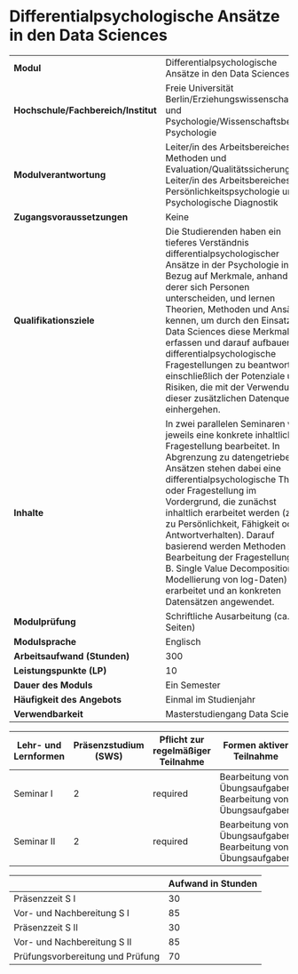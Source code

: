 # Differentialpsychologische Ansätze in den Data Sciences
|                                    |   |
|------------------------------------|---|
|**Modul**                           | Differentialpsychologische Ansätze in den Data Sciences |
|**Hochschule/Fachbereich/Institut** | Freie Universität Berlin/Erziehungswissenschaft und Psychologie/Wissenschaftsbereich Psychologie |
|**Modulverantwortung**              | Leiter/in des Arbeitsbereiches Methoden und Evaluation/Qualitätssicherung<br>Leiter/in des Arbeitsbereiches Persönlichkeitspsychologie und Psychologische Diagnostik |
|**Zugangsvoraussetzungen**          | Keine |
|**Qualifikationsziele**             | Die Studierenden haben ein tieferes Verständnis differentialpsychologischer Ansätze in der Psychologie in Bezug auf Merkmale, anhand derer sich Personen unterscheiden, und lernen Theorien, Methoden und Ansätze kennen, um durch den Einsatz der Data Sciences diese Merkmale zu erfassen und darauf aufbauend differentialpsychologische Fragestellungen zu beantworten, einschließlich der Potenziale und Risiken, die mit der Verwendung dieser zusätzlichen Datenquellen einhergehen. |
|**Inhalte**                         | In zwei parallelen Seminaren wird jeweils eine konkrete inhaltliche Fragestellung bearbeitet. In Abgrenzung zu datengetriebenen Ansätzen stehen dabei eine differentialpsychologische Theorie oder Fragestellung im Vordergrund, die zunächst inhaltlich erarbeitet werden (z. B. zu Persönlichkeit, Fähigkeit oder Antwortverhalten). Darauf basierend werden Methoden zur Bearbeitung der Fragestellung (z. B. Single Value Decomposition, Modellierung von log-Daten) erarbeitet und an konkreten Datensätzen angewendet. |
|**Modulprüfung**                    | Schriftliche Ausarbeitung (ca. 8 Seiten) |
|**Modulsprache**                    | Englisch |
|**Arbeitsaufwand (Stunden)**        | 300 |
|**Leistungspunkte (LP)**            | 10 |
|**Dauer des Moduls**                | Ein Semester |
|**Häufigkeit des Angebots**         | Einmal im Studienjahr |
|**Verwendbarkeit**                  | Masterstudiengang Data Science |

| Lehr- und Lernformen | Präsenzstudium <br> (SWS) | Pflicht zur regelmäßiger Teilnahme | Formen aktiver Teilnahme |
| ---------------------|---------------------------|------------------------------------|------------------------- |
| Seminar I            | 2                         | required                           | Bearbeitung von Übungsaufgaben<br>Bearbeitung von Übungsaufgaben |
| Seminar II           | 2                         | required                           | Bearbeitung von Übungsaufgaben<br>Bearbeitung von Übungsaufgaben |

|   | Aufwand in Stunden |
| - |--------------------|
| Präsenzzeit S I                          | 30    |
| Vor- und Nachbereitung S I               | 85    |
| Präsenzzeit S II                         | 30    |
| Vor- und Nachbereitung S II              | 85    |
| Prüfungsvorbereitung und Prüfung         | 70    |

